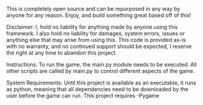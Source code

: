 This is completely open source and can be repurposed in any way by anyone for any reason.
Enjoy, and build something great based off of this!

Disclaimer:
I, hold no liability for anything made by anyone using this framework. I also hold no liability for damages, system errors, issues or anything else that may arise from using this.
This code is provided as-is with no warranty, and no continued support should be expected, I reserve the right at any time to abandon this project.

Instructions:
To run the game, the main.py module needs to be executed. All other scripts are called by main.py to control different aspects of the game.

System Requirements:
Until this project is available as an executable, it runs as python, meaning that all dependencies need to be downloaded by the user before the game can run.
This project requires
-Pygame
